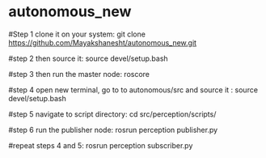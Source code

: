 # autonomous_new
#Step 1 clone it on your system:
git clone https://github.com/Mayakshanesht/autonomous_new.git

#step 2 then source it:
source devel/setup.bash

#step 3 then run the master node:
roscore

#step 4 open new terminal, go to to autonomous/src and source it :
source devel/setup.bash

#step 5 navigate to script directory:
cd src/perception/scripts/

#step 6 run the publisher node:
rosrun perception publisher.py

#repeat steps 4 and 5:
rosrun perception subscriber.py
